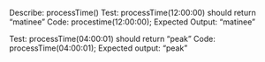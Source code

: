 Describe: processTime()
Test: processTime(12:00:00) should return “matinee”
Code: procestime(12:00:00);
Expected Output: “matinee”

Test: processTime(04:00:01) should return “peak”
Code: processTime(04:00:01);
Expected output: “peak”
